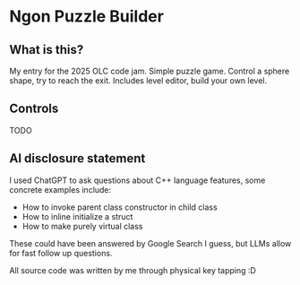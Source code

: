 # Ngon Puzzle Builder

## What is this?

My entry for the 2025 OLC code jam. Simple puzzle game. Control a sphere shape, try to reach the exit. Includes level editor, build your own level.

## Controls

TODO

## AI disclosure statement

I used ChatGPT to ask questions about C++ language features, some concrete examples include:
- How to invoke parent class constructor in child class
- How to inline initialize a struct
- How to make purely virtual class

These could have been answered by Google Search I guess, but LLMs allow for fast follow up questions.

All source code was written by me through physical key tapping :D
